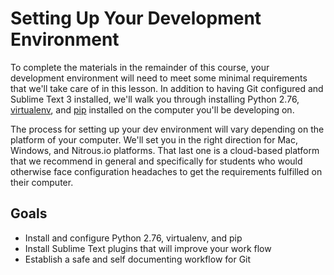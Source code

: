 [//]: <> (author: Benjamin White)
[//]: <> (type: introduction)

#  Setting Up Your Development Environment

To complete the materials in the remainder of this course, your development environment will need to meet some minimal requirements that we'll take care of in this lesson. In addition to having Git configured and Sublime Text 3 installed, we'll walk you through installing Python 2.76, [virtualenv](http://docs.python-guide.org/en/latest/dev/virtualenvs/), and [pip](https://pypi.python.org/pypi/pip) installed on the computer you'll be developing on. 

The process for setting up your dev environment will vary depending on the platform of your computer. We'll set you in the right direction for Mac, Windows, and Nitrous.io platforms. That last one is a cloud-based platform that we recommend in general and specifically for students who would otherwise face configuration headaches to get the requirements fulfilled on their computer. 

## Goals

*   Install and configure Python 2.76, virtualenv, and pip
*   Install Sublime Text plugins that will improve your work flow
*   Establish a safe and self documenting workflow for Git
